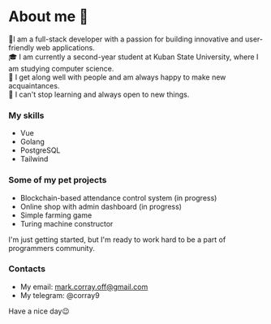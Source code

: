 # About me 👋

💾I am a full-stack developer with a passion for building innovative and user-friendly web applications.\
🎓 I am currently a second-year student at Kuban State University, where I am studying computer science.\
🤝 I get along well with people and am always happy to make new acquaintances.\
🧠 I can't stop learning and always open to new things.

### My skills
* Vue
* Golang
* PostgreSQL
* Tailwind

### Some of my pet projects
* Blockchain-based attendance control system (in progress)
* Online shop with admin dashboard (in progress)
* Simple farming game
* Turing machine constructor

I'm just getting started, but I'm ready to work hard to be a part of programmers community.

### Contacts
- My email: mark.corray.off@gmail.com
- My telegram: @corray9

Have a nice day😉
